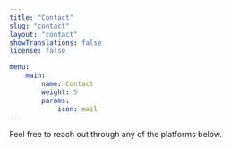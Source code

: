 ```yaml
---
title: "Contact"
slug: "contact"
layout: "contact"
showTranslations: false
license: false

menu:
    main:
        name: Contact
        weight: 5
        params:
            icon: mail
---
```


Feel free to reach out through any of the platforms below.